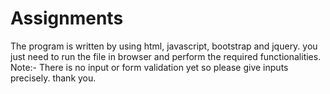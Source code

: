 # Assignments
The program is written by using html, javascript, bootstrap and jquery.
you just need to run the file in browser and perform the required functionalities.
Note:- There is no input or form validation yet so please give inputs precisely.
thank you.
